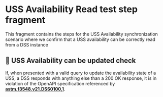 # USS Availability Read test step fragment

This fragment contains the steps for the USS Availability synchronization scenario
where we confirm that a USS availability can be correctly read from a DSS instance

## 🛑 USS Availability can be updated check

If, when presented with a valid query to update the availability state of a USS, a DSS
responds with anything else than a 200 OK response, it is in violation of the OpenAPI specification referenced by **[astm.f3548.v21.DSS0100,1](../../../../../../requirements/astm/f3548/v21.md)**.
